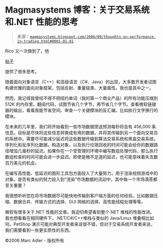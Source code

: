 <!--yml

分类：未分类

日期：2024-05-18 05:18:23

-->

# Magmasystems 博客：关于交易系统和.NET 性能的思考

> 来源：[`magmasystems.blogspot.com/2006/09/thoughts-on-performance-in-trading.html#0001-01-01`](http://magmasystems.blogspot.com/2006/09/thoughts-on-performance-in-trading.html#0001-01-01)

Rico 又一次做到了，他

[帖子](http://blogs.msdn.com/ricom/archive/2006/08/31/733887.aspx)

提供了很多思考。

随着面向对象语言（C++）和高级语言（C#、Java）的出现，大多数开发者试图构建优雅的面向对象框架，包括反射、重量级类、大量属性。我也是其中之一。

然而，我记得我曾经不得不把纽约单词（我的第一个商业产品）的所有功能压缩到 512K 的内存里。翻阅代码，试图节省几个字节，再节省几个字节。查看微软链接器的输出，看看我能节省空间。审查一个关键模块的反汇编，比如执行文字换行的模块。

在未来的几年里，我们将开始看到一些市场数据馈送预测每秒将会有 456,000 条信息。目标是尽快将这些信息转换成有用的数据，并将其传输到另一个面向交易员的系统中。需要尽可能减少延迟将这些数据传输到算法交易系统和黑盒交易系统。序列化和反序列化数据，构造对象，以及执行垃圾回收的时间可能会给你的数据路径增加几毫秒的延迟。如果你在一个受管理的环境中编写数组处理代码，那么执行数组检查的时间可能会进一步延迟。即使是微不足道的延迟，也可能意味着失去数百万美元的机会。

在编写高性能、低延迟的图形工具包方面投入了大量努力，用于渲染视频游戏中的对象。是否有类似的努力投入到“渲染”市场数据的流动中，其中每一个市场滴答都至关重要？

我很想听听您在将市场数据尽可能快地传输到客户端方面的任何经验。比如数据压缩、数据合并、传输方式的选择、GUI 网格的选择、高性能线程处理等等。

微软有很多关于.NET 性能的文章。我迫切希望看到整个.NET 堆栈的性能改进。我也想看看在相同硬件下，.NET/C#/C++堆栈与类似的 Java/Linux 堆叠相比如何。PetShop 演示可能对典型开发者来说很不错，但对于交易系统开发者来说，我们需要看到一些更实质性的东西。

©2006 Marc Adler - 版权所有
